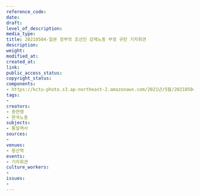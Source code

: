 ```yaml
---
reference_code: 
date: 
draft: 
level_of_description: 
media_type: 
title: 20210504-일본 정부의 조선인 강제노동 부정 규탄 기자회견
description: 
weight: 
modified_at: 
created_at: 
link: 
public_access_status: 
copyright_status: 
components:
- https://kctu-photo.s3.ap-northeast-2.amazonaws.com/2021년/5월/20210504-일본+정부의+조선인+강제노동+부정+규탄+기자회견/403117_56554_1044.jpg
tags:
- 
creators:
- 총연맹
- 한국노총
subjects:
- 통일역사
sources:
- 
venues:
- 용산역
events:
- 기자회견
culture_workers:
- 
issues:
- 
---
```


